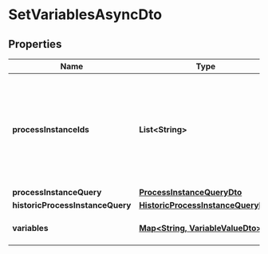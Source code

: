 

# SetVariablesAsyncDto

## Properties

Name | Type | Description | Notes
------------ | ------------- | ------------- | -------------
**processInstanceIds** | **List&lt;String&gt;** | A list of process instance ids that define a group of process instances to which the operation will set variables.  Please note that if &#x60;processInstanceIds&#x60;, &#x60;processInstanceQuery&#x60; and &#x60;historicProcessInstanceQuery&#x60; are defined, the resulting operation will be performed on the union of these sets. |  [optional]
**processInstanceQuery** | [**ProcessInstanceQueryDto**](ProcessInstanceQueryDto.md) |  |  [optional]
**historicProcessInstanceQuery** | [**HistoricProcessInstanceQueryDto**](HistoricProcessInstanceQueryDto.md) |  |  [optional]
**variables** | [**Map&lt;String, VariableValueDto&gt;**](VariableValueDto.md) | A variables the operation will set in the root scope of the process instances. |  [optional]



